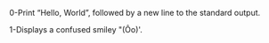 0-Print “Hello, World”, followed by a new line to the standard output.

1-Displays a confused smiley "(Ôo)'.
